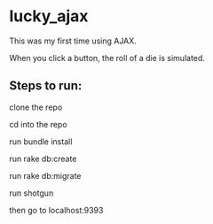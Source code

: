 lucky_ajax
===========

This was my first time using AJAX. 

When you click a button, the roll of a die is simulated.


Steps to run:
-------------

clone the repo

cd into the repo

run bundle install

run rake db:create

run rake db:migrate

run shotgun

then go to localhost:9393
